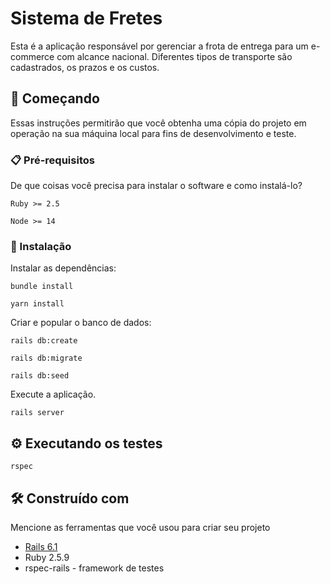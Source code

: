 # Sistema de Fretes

Esta é a aplicação responsável por gerenciar a frota de entrega para um e-commerce com alcance nacional. Diferentes tipos de transporte são cadastrados, os prazos e os custos. 

## 🚀 Começando

Essas instruções permitirão que você obtenha uma cópia do projeto em operação na sua máquina local para fins de desenvolvimento e teste.


### 📋 Pré-requisitos

De que coisas você precisa para instalar o software e como instalá-lo?

```
Ruby >= 2.5 

Node >= 14
```

### 🔧 Instalação

Instalar as dependências:

```
bundle install

yarn install
```

Criar e popular o banco de dados:

```
rails db:create

rails db:migrate

rails db:seed
```

Execute a aplicação.

```
rails server
```

## ⚙️ Executando os testes

```
rspec
```

## 🛠️ Construído com

Mencione as ferramentas que você usou para criar seu projeto

* [Rails 6.1](https://guides.rubyonrails.org/v6.1/) 
* Ruby 2.5.9
* rspec-rails - framework de testes 

